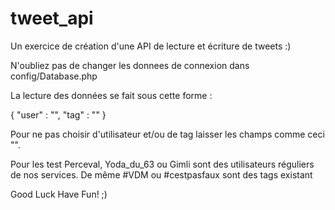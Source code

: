 # tweet_api
Un exercice de création d'une API de lecture et écriture de tweets :)

N'oubliez pas de changer les donnees de connexion dans config/Database.php

La lecture des données se fait sous cette forme :

{
    "user" : "",
    "tag" : ""
}

Pour ne pas choisir d'utilisateur et/ou de tag laisser les champs comme ceci "".

Pour les test Perceval, Yoda_du_63 ou Gimli sont des utilisateurs réguliers de nos services. De même #VDM ou #cestpasfaux sont des tags existant


Good Luck Have Fun! ;) 